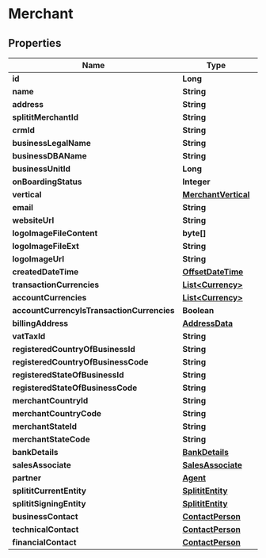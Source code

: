 
# Merchant

## Properties
Name | Type | Description | Notes
------------ | ------------- | ------------- | -------------
**id** | **Long** |  | 
**name** | **String** |  |  [optional]
**address** | **String** |  |  [optional]
**splititMerchantId** | **String** |  |  [optional]
**crmId** | **String** |  |  [optional]
**businessLegalName** | **String** |  |  [optional]
**businessDBAName** | **String** |  |  [optional]
**businessUnitId** | **Long** |  | 
**onBoardingStatus** | **Integer** |  | 
**vertical** | [**MerchantVertical**](MerchantVertical.md) |  | 
**email** | **String** |  |  [optional]
**websiteUrl** | **String** |  |  [optional]
**logoImageFileContent** | **byte[]** |  |  [optional]
**logoImageFileExt** | **String** |  |  [optional]
**logoImageUrl** | **String** |  |  [optional]
**createdDateTime** | [**OffsetDateTime**](OffsetDateTime.md) |  | 
**transactionCurrencies** | [**List&lt;Currency&gt;**](Currency.md) |  |  [optional]
**accountCurrencies** | [**List&lt;Currency&gt;**](Currency.md) |  |  [optional]
**accountCurrencyIsTransactionCurrencies** | **Boolean** |  | 
**billingAddress** | [**AddressData**](AddressData.md) |  |  [optional]
**vatTaxId** | **String** |  |  [optional]
**registeredCountryOfBusinessId** | **String** |  |  [optional]
**registeredCountryOfBusinessCode** | **String** |  |  [optional]
**registeredStateOfBusinessId** | **String** |  |  [optional]
**registeredStateOfBusinessCode** | **String** |  |  [optional]
**merchantCountryId** | **String** |  |  [optional]
**merchantCountryCode** | **String** |  |  [optional]
**merchantStateId** | **String** |  |  [optional]
**merchantStateCode** | **String** |  |  [optional]
**bankDetails** | [**BankDetails**](BankDetails.md) |  |  [optional]
**salesAssociate** | [**SalesAssociate**](SalesAssociate.md) |  |  [optional]
**partner** | [**Agent**](Agent.md) |  |  [optional]
**splititCurrentEntity** | [**SplititEntity**](SplititEntity.md) |  | 
**splititSigningEntity** | [**SplititEntity**](SplititEntity.md) |  | 
**businessContact** | [**ContactPerson**](ContactPerson.md) |  |  [optional]
**technicalContact** | [**ContactPerson**](ContactPerson.md) |  |  [optional]
**financialContact** | [**ContactPerson**](ContactPerson.md) |  |  [optional]



